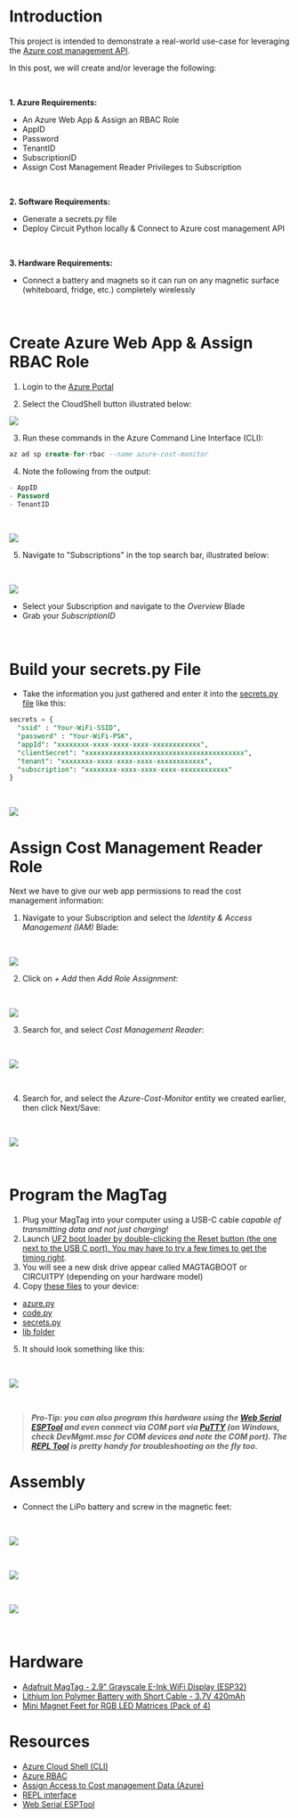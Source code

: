 # Introduction
This project is intended to demonstrate a real-world use-case for leveraging the [Azure cost management API](https://learn.microsoft.com/en-us/rest/api/cost-management/).

In this post, we will create and/or leverage the following:

<br/>

**1. Azure Requirements:**
- An Azure Web App & Assign an RBAC Role
- AppID
- Password
- TenantID
- SubscriptionID
- Assign Cost Management Reader Privileges to Subscription

<br/>

**2. Software Requirements:**
- Generate a secrets.py file
- Deploy Circuit Python locally & Connect to Azure cost management API

<br/>

**3. Hardware Requirements:**
- Connect a battery and magnets so it can run on any magnetic surface (whiteboard, fridge, etc.) completely wirelessly

<br/>

# Create Azure Web App & Assign RBAC Role

1. Login to the [Azure Portal](www.portal.azure.com)

2. Select the CloudShell button illustrated below: <br/>

![](/assets/img/IoT%20Azure%20Cost%20Monitor/CLI.png)

3. Run these commands in the Azure Command Line Interface (CLI):
```sql
az ad sp create-for-rbac --name azure-cost-monitor
```

4. Note the following from the output:
```sql
- AppID
- Password
- TenantID
```
<br/>

![](/assets/img/IoT%20Azure%20Cost%20Monitor/az_creds.png)

5. Navigate to "Subscriptions" in the top search bar, illustrated below:
<br/>

![](/assets/img/IoT%20Azure%20Cost%20Monitor/subs.png)

- Select your Subscription and navigate to the _Overview_ Blade
- Grab your _SubscriptionID_
<br/>

# Build your secrets.py File
- Take the information you just gathered and enter it into the [secrets.py file](https://github.com/EEN421/Azure-Cost-Monitor-Fridge-Magnet/blob/Main/Code/secrets.py) like this: 

```sql
secrets = {
  "ssid" : "Your-WiFi-SSID",
  "password" : "Your-WiFi-PSK",
  "appId": "xxxxxxxx-xxxx-xxxx-xxxx-xxxxxxxxxxxx",
  "clientSecret": "xxxxxxxxxxxxxxxxxxxxxxxxxxxxxxxxxxxxxxxx",
  "tenant": "xxxxxxxx-xxxx-xxxx-xxxx-xxxxxxxxxxxx",
  "subscription": "xxxxxxxx-xxxx-xxxx-xxxx-xxxxxxxxxxxx"
}
```

<br/>

![](/assets/img/IoT%20Azure%20Cost%20Monitor/subID.png)

# Assign Cost Management Reader Role
Next we have to give our web app permissions to read the cost management information:

1. Navigate to your Subscription and select the _Identity & Access Management (IAM)_ Blade:
<br/>

![](/assets/img/IoT%20Azure%20Cost%20Monitor/Sub_IAM.png)

2. Click on _+ Add_ then _Add Role Assignment_:
<br/>

![](/assets/img/IoT%20Azure%20Cost%20Monitor/Role_Assignments.png)

3. Search for, and select _Cost Management Reader_:
<br/>

![](/assets/img/IoT%20Azure%20Cost%20Monitor/cost_management_reader.png)

<br/>

4. Search for, and select the _Azure-Cost-Monitor_ entity we created earlier, then click Next/Save:
<br/>

![](/assets/img/IoT%20Azure%20Cost%20Monitor/Select_Memebers.png)

<br/>



# Program the MagTag
1. Plug your MagTag into your computer using a USB-C cable _capable of transmitting data and not just charging!_
2. Launch [UF2 boot loader by double-clicking the Reset button (the one next to the USB C port). You may have to try a few times to get the timing right](https://learn.adafruit.com/adafruit-magtag/rom-bootloader).  
3. You will see a new disk drive appear called MAGTAGBOOT or CIRCUITPY (depending on your hardware model)
4. Copy [these files](https://github.com/EEN421/Azure-Cost-Monitor-Fridge-Magnet/tree/Main/Code) to your device:
- [azure.py](https://github.com/EEN421/Azure-Cost-Monitor-Fridge-Magnet/blob/Main/Code/azure.py)
- [code.py](https://github.com/EEN421/Azure-Cost-Monitor-Fridge-Magnet/blob/Main/Code/code.py)
- [secrets.py](https://github.com/EEN421/Azure-Cost-Monitor-Fridge-Magnet/blob/Main/Code/secrets.py)
- [lib folder](https://github.com/EEN421/Azure-Cost-Monitor-Fridge-Magnet/tree/Main/Code/Lib)

5. It should look something like this:
<br/>

![](/assets/img/IoT%20Azure%20Cost%20Monitor/contents.png)

<br/>

> **_Pro-Tip: you can also program this hardware using the [Web Serial ESPTool](https://learn.adafruit.com/adafruit-magtag/web-serial-esptool) and even connect via COM port via [PuTTY](https://www.chiark.greenend.org.uk/~sgtatham/putty/latest.html) (on Windows, check DevMgmt.msc for COM devices and note the COM port). The [REPL Tool](https://learn.adafruit.com/adafruit-metro-esp32-s2/the-repl) is pretty handy for troubleshooting on the fly too._**

# Assembly
- Connect the LiPo battery and screw in the magnetic feet:
<br/>

![](/assets/img/IoT%20Azure%20Cost%20Monitor/PKCell.jpg)

<br/>

![](/assets/img/IoT%20Azure%20Cost%20Monitor/Connect.jpg)

<br/>

![](/assets/img/IoT%20Azure%20Cost%20Monitor/Wood.jpg)

<br/>

# Hardware
- [Adafruit MagTag - 2.9" Grayscale E-Ink WiFi Display (ESP32)](https://www.adafruit.com/product/4800)
- [Lithium Ion Polymer Battery with Short Cable - 3.7V 420mAh](https://www.adafruit.com/product/4236)
- [Mini Magnet Feet for RGB LED Matrices (Pack of 4)](https://www.adafruit.com/product/4631)

# Resources
- [Azure Cloud Shell (CLI)](https://learn.microsoft.com/en-us/azure/cloud-shell/overview)
- [Azure RBAC](https://learn.microsoft.com/en-us/azure/role-based-access-control/built-in-roles)
- [Assign Access to Cost management Data (Azure)](https://learn.microsoft.com/en-us/azure/cost-management-billing/costs/assign-access-acm-data)
- [REPL interface](https://learn.adafruit.com/adafruit-metro-esp32-s2/the-repl)
- [Web Serial ESPTool](https://learn.adafruit.com/adafruit-metro-esp32-s2/web-serial-esptool)


